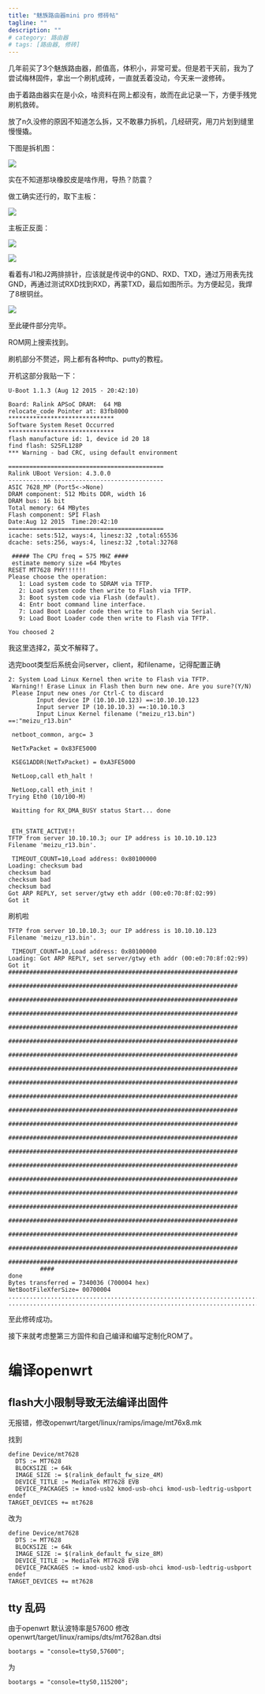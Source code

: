 ```yaml
---
title: "魅族路由器mini pro 修砖帖"
tagline: ""
description: ""
# category: 路由器
# tags: [路由器, 修砖]
---
```


几年前买了3个魅族路由器，颜值高，体积小，非常可爱。但是若干天前，我为了尝试梅林固件，拿出一个刷机成砖，一直就丢着没动，今天来一波修砖。

由于着路由器实在是小众，啥资料在网上都没有，故而在此记录一下，方便手残党刷机救砖。

放了n久没修的原因不知道怎么拆，又不敢暴力拆机，几经研究，用刀片划到缝里慢慢撬。

下图是拆机图：

![](/assets/imgs/WechatIMG6.jpeg)

实在不知道那块橡胶皮是啥作用，导热？防震？


做工确实还行的，取下主板：

![](/assets/imgs/WechatIMG8.jpeg)

主板正反面：

![](/assets/imgs/WechatIMG7.jpeg)

![](/assets/imgs/WechatIMG9.jpeg)


看着有J1和J2两排排针，应该就是传说中的GND、RXD、TXD，通过万用表先找GND，再通过测试RXD找到RXD，再蒙TXD，最后如图所示。为方便起见，我焊了8根铜丝。

![](/assets/imgs/WechatIMG10.jpeg)

至此硬件部分完毕。

ROM网上搜索找到。

刷机部分不赘述，网上都有各种tftp、putty的教程。

开机这部分我贴一下：

```
U-Boot 1.1.3 (Aug 12 2015 - 20:42:10)

Board: Ralink APSoC DRAM:  64 MB
relocate_code Pointer at: 83fb8000
******************************
Software System Reset Occurred
******************************
flash manufacture id: 1, device id 20 18
find flash: S25FL128P
*** Warning - bad CRC, using default environment

============================================
Ralink UBoot Version: 4.3.0.0
--------------------------------------------
ASIC 7628_MP (Port5<->None)
DRAM component: 512 Mbits DDR, width 16
DRAM bus: 16 bit
Total memory: 64 MBytes
Flash component: SPI Flash
Date:Aug 12 2015  Time:20:42:10
============================================
icache: sets:512, ways:4, linesz:32 ,total:65536
dcache: sets:256, ways:4, linesz:32 ,total:32768

 ##### The CPU freq = 575 MHZ ####
 estimate memory size =64 Mbytes
RESET MT7628 PHY!!!!!!
Please choose the operation:
   1: Load system code to SDRAM via TFTP.
   2: Load system code then write to Flash via TFTP.
   3: Boot system code via Flash (default).
   4: Entr boot command line interface.
   7: Load Boot Loader code then write to Flash via Serial.
   9: Load Boot Loader code then write to Flash via TFTP.

You choosed 2
```

我这里选择2，英文不解释了。

选完boot类型后系统会问server，client，和filename，记得配置正确

```
2: System Load Linux Kernel then write to Flash via TFTP.
 Warning!! Erase Linux in Flash then burn new one. Are you sure?(Y/N)
 Please Input new ones /or Ctrl-C to discard
        Input device IP (10.10.10.123) ==:10.10.10.123
        Input server IP (10.10.10.3) ==:10.10.10.3
        Input Linux Kernel filename ("meizu_r13.bin") ==:"meizu_r13.bin"

 netboot_common, argc= 3

 NetTxPacket = 0x83FE5000

 KSEG1ADDR(NetTxPacket) = 0xA3FE5000

 NetLoop,call eth_halt !

 NetLoop,call eth_init !
Trying Eth0 (10/100-M)

 Waitting for RX_DMA_BUSY status Start... done


 ETH_STATE_ACTIVE!!
TFTP from server 10.10.10.3; our IP address is 10.10.10.123
Filename 'meizu_r13.bin'.

 TIMEOUT_COUNT=10,Load address: 0x80100000
Loading: checksum bad
checksum bad
checksum bad
checksum bad
Got ARP REPLY, set server/gtwy eth addr (00:e0:70:8f:02:99)
Got it

```

刷机啦

```
TFTP from server 10.10.10.3; our IP address is 10.10.10.123
Filename 'meizu_r13.bin'.

 TIMEOUT_COUNT=10,Load address: 0x80100000
Loading: Got ARP REPLY, set server/gtwy eth addr (00:e0:70:8f:02:99)
Got it
#################################################################
         #################################################################
         #################################################################
         #################################################################
         #################################################################
         #################################################################
         #################################################################
         #################################################################
         #################################################################
         #################################################################
         #################################################################
         #################################################################
         #################################################################
         #################################################################
         #################################################################
         #################################################################
         #################################################################
         #################################################################
         #################################################################
         #################################################################
         #################################################################
         #################################################################
         ####
done
Bytes transferred = 7340036 (700004 hex)
NetBootFileXferSize= 00700004
................................................................................................................
................................................................................................................
```

至此修砖成功。

接下来就考虑整第三方固件和自己编译和编写定制化ROM了。

# 编译openwrt

## flash大小限制导致无法编译出固件
无报错，修改openwrt/target/linux/ramips/image/mt76x8.mk

找到 

```
define Device/mt7628
  DTS := MT7628
  BLOCKSIZE := 64k
  IMAGE_SIZE := $(ralink_default_fw_size_4M)
  DEVICE_TITLE := MediaTek MT7628 EVB
  DEVICE_PACKAGES := kmod-usb2 kmod-usb-ohci kmod-usb-ledtrig-usbport
endef
TARGET_DEVICES += mt7628
```

改为

```
define Device/mt7628
  DTS := MT7628
  BLOCKSIZE := 64k
  IMAGE_SIZE := $(ralink_default_fw_size_8M)
  DEVICE_TITLE := MediaTek MT7628 EVB
  DEVICE_PACKAGES := kmod-usb2 kmod-usb-ohci kmod-usb-ledtrig-usbport
endef
TARGET_DEVICES += mt7628
```

## tty 乱码
由于openwrt 默认波特率是57600
修改 openwrt/target/linux/ramips/dts/mt7628an.dtsi
```
bootargs = "console=ttyS0,57600";
```
为

```
bootargs = "console=ttyS0,115200";
```

